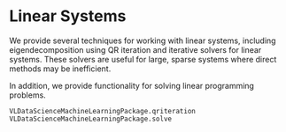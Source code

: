 # Linear Systems
We provide several techniques for working with linear systems, including eigendecomposition using QR iteration and iterative solvers for linear systems. These solvers are useful for large, sparse systems where direct methods may be inefficient.

In addition, we provide functionality for solving linear programming problems.

```@docs
VLDataScienceMachineLearningPackage.qriteration
VLDataScienceMachineLearningPackage.solve
```

